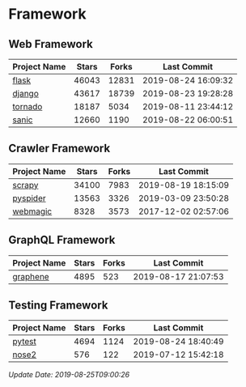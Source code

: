 # Framework

## Web Framework

| Project Name | Stars | Forks | Last Commit |
| ------------ | ----- | ----- | ----------- |
| [flask](https://github.com/pallets/flask) | 46043 | 12831 | 2019-08-24 16:09:32 |
| [django](https://github.com/django/django) | 43617 | 18739 | 2019-08-23 19:28:28 |
| [tornado](https://github.com/tornadoweb/tornado) | 18187 | 5034 | 2019-08-11 23:44:12 |
| [sanic](https://github.com/huge-success/sanic) | 12660 | 1190 | 2019-08-22 06:00:51 |

## Crawler Framework

| Project Name | Stars | Forks | Last Commit |
| ------------ | ----- | ----- | ----------- |
| [scrapy](https://github.com/scrapy/scrapy) | 34100 | 7983 | 2019-08-19 18:15:09 |
| [pyspider](https://github.com/binux/pyspider) | 13563 | 3326 | 2019-03-09 23:50:28 |
| [webmagic](https://github.com/code4craft/webmagic) | 8328 | 3573 | 2017-12-02 02:57:06 |

## GraphQL Framework

| Project Name | Stars | Forks | Last Commit |
| ------------ | ----- | ----- | ----------- |
| [graphene](https://github.com/graphql-python/graphene) | 4895 | 523 | 2019-08-17 21:07:53 |

## Testing Framework

| Project Name | Stars | Forks | Last Commit |
| ------------ | ----- | ----- | ----------- |
| [pytest](https://github.com/pytest-dev/pytest) | 4694 | 1124 | 2019-08-24 18:40:49 |
| [nose2](https://github.com/nose-devs/nose2) | 576 | 122 | 2019-07-12 15:42:18 |

*Update Date: 2019-08-25T09:00:26*